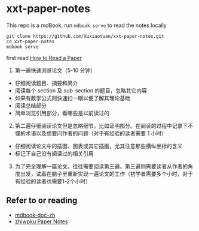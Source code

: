 # xxt-paper-notes

This repo is a mdBook, run `mdbook serve` to read the notes locally

```shell
git clone https://github.com/Xuxiaotuan/xxt-paper-notes.git
cd xxt-paper-notes
mdbook serve
```

first read [How to Read a Paper](https://paper-notes.zhjwpku.com/assets/pdfs/how-to-read-a-paper.pdf)

1. 第一遍快速浏览论文（5-10 分钟）

- 仔细阅读题目、摘要和简介
- 阅读每个 section 及 sub-section 的题目，忽略其它内容
- 如果有数学公式则快速扫一眼以便了解其理论基础
- 阅读总结部分
- 简单浏览引用部分，看哪些是以前读过的

2. 第二遍仔细阅读论文但是忽略细节，比如证明部分。在阅读的过程中记录下不懂的术语以及想要问作者的问题（对于有经验的读者需要 1 小时）

- 仔细阅读论文中的插图、图表或其它插画，尤其注意那些横纵坐标的含义
- 标记下自己没有阅读过的相关引用

3. 为了完全理解一篇论文，往往需要阅读第三遍。第三遍则需要读者从作者的角度出发，试着在脑子里重新实现一遍论文的工作（初学者需要多个小时，对于有经验的读者也需要1-2个小时）

## Refer to or reading

- [mdbook-doc-zh](https://hellowac.github.io/mdbook-doc-zh/zh-cn/index.html)
- [zhjwpku Paper Notes](https://paper-notes.zhjwpku.com/index.html)
